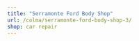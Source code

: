 ```yaml
---
title: "Serramonte Ford Body Shop"
url: /colma/serramonte-ford-body-shop-3/
shop: car repair
---
```


